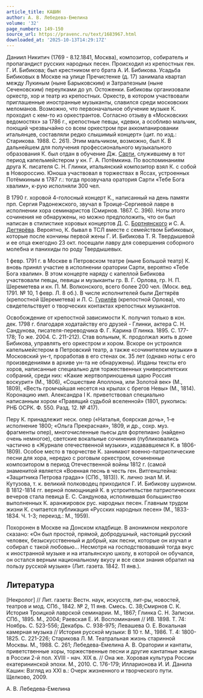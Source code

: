 ```yaml
---
article_title: КАШИН
author: А. В. Лебедева-Емелина
volume: '32'
page_numbers: 149-150
source_url: https://pravenc.ru/text/1683967.html
downloaded_at: '2025-10-13T14:29:17Z'
---
```


Даниил Никитич (1769 - 8.12.1841, Москва), композитор, собиратель и пропагандист русских народных песен. Происходил из крепостных ген. Г. И. Бибикова; был крестником его брата А. И. Бибикова. Усадьба Бибиковых в Москве на улице Пречистенке (д. 17) занимала квартал между Лукиным (ныне Барыковским) и Затрапезным (ныне Сеченовским) переулками до ул. Остоженки. Бибиковы организовали оркестр, хор и театр из крепостных. Оркестр, в котором участвовали приглашенные иностранные музыканты, славился среди московских меломанов. Возможно, что первоначальное обучение музыке К. проходил с кем-то из оркестрантов. Согласно отзыву в «Московских ведомостях» за 1786 г., крепостные певцы, «девки, а особливо мальчик, поющий чрезвычайно со всем оркестром при аккомпанировании итальянцев, составляли редко слышимый концерт» (цит. по изд.: Старикова. 1988. С. 261). Этим мальчиком, возможно, был К. В дальнейшем для получения профессионального музыкального образования К. был отдан в обучение Дж. [Сарти](https://pravenc.ru/text/Сарти.html), служившему в тот период капельмейстером у кн. Г. А. Потёмкина. По воспоминаниям друга К. писателя С. Н. Глинки, итальянский композитор взял К. с собой в Новороссию. Юноша участвовал в торжествах в Яссах, устроенных Потёмкиным в 1787 г.: тогда прозвучала оратория Сарти «Тебе Бога хвалим», к-рую исполняли 300 чел.

В 1790 г. хоровой 4-голосный концерт К., написанный на день памяти прп. Сергия Радонежского, звучал в Троице-Сергиевой лавре в исполнении хора семинаристов (Смирнов. 1867. С. 396). Ноты этого сочинения не обнаружены, но можно предположить, что он был написан в стилистике хоровых концертов Д. С. [Бортнянского](https://pravenc.ru/text/Бортнянский.html) и С. А. [Дегтярёва](https://pravenc.ru/text/Дегтярёва.html). Вероятно, К. бывал в ТСЛ вместе с семейством Бибиковых, которые после кончины первой жены Г. И. Бибикова Т. Я. Твердышевой и ее отца ежегодно 23 окт. посещали лавру для совершения соборного молебна и панихиды по роду Твердышевых.

1 февр. 1791 г. в Москве в Петровском театре (ныне Большой театр) К. вновь принял участие в исполнении оратории Сарти, вероятно «Тебе Бога хвалим». В этом концерте наряду с капеллой Бибикова участвовали певцы, певицы и музыканты гр. В. Г. Орлова, гр. Н. П. Шереметева и кн. П. М. Волконского, всего более 200 чел. (Моск. вед. 1791. № 10, 1 февр. Л. 8 об.). В числе исполнителей были Дегтярёв (крепостной Шереметева) и Л. С. [Гурилёв](https://pravenc.ru/text/Гурилёв.html) (крепостной Орлова), что свидетельствует о творческих контактах крепостных музыкантов.

Освобождение от крепостной зависимости К. получил только в кон. дек. 1798 г. благодаря ходатайству его друзей - Глинки, актера С. Н. Сандунова, писателя-переводчика Ф. Г. Карина (Глинка. 1895. С. 177-178; То же. 2004. С. 211-212). Став вольным, К. продолжал жить в доме Бибикова, управлять его оркестром и хором. Вскоре он устроился капельмейстером в Петровский театр, а также «сочинителем музыки» в Московский ун-т, проработав в его стенах ок. 35 лет (однако ноты с его произведениями в архиве ун-та не обнаружены). Изданы тексты его хоров, написанные специально для торжественных университетских собраний, среди них: «Какие жертвоприношенья царю Россия воскурит» (М., 1806), «Сошествие Аполлона, или Золотой век» (М., 1809), «Весть громчайшая несется на крылах с брегов Невы» (М., 1814). Коронацию имп. Александра I К. приветствовал специально написанным хором «Правящий судьбой вселенной» (1801, рукопись: РНБ ОСРК. Ф. 550. Разд. 12. № 417).

Перу К. принадлежит неск. опер («Наталья, боярская дочь», 1-е исполнение 1800; «Ольга Прекрасная», 1809, и др., сохр. муз. фрагменты опер), многочисленные пьесы для фортепиано (найдено очень немногое), светские вокальные сочинения (публиковались частично в «Журнале отечественной музыки», издававшемся К. в 1806-1809). Особое место в творчестве К. занимают военно-патриотические песни для хора, нередко с роговым оркестром, сочиненные композитором в период Отечественной войны 1812 г. (самой знаменитой является «Военная песнь в честь ген. Витгенштейна: «Защитника Петрова града»» (СПб., 1813)). К. лично знал М. И. Кутузова, т. к. великий полководец приходился Г. И. Бибикову шурином. В 1812-1814 гг. верной помощницей К. в устроительстве патриотических вечеров стала певица Е. С. Сандунова, исполнившая большинство выполненных К. аранжировок рус. народных песен. Главным трудом жизни К. считается публикация «Русских народных песен» (М., 1833-1834. Ч. 1-3; переизд.: М., 1959).

Похоронен в Москве на Донском кладбище. В анонимном некрологе сказано: «Он был простой, прямой, добродушный, настоящий русский человек, безыскусственный и добрый, как песни, которые он изучал и собирал с такой любовью... Несмотря на господствовавший тогда вкус к иностранной музыке и на итальянскую школу, в которой он обучался, он остался верным национальному вкусу и все свои знания обратил на пользу русской музыке» (Лит. газета. 1842. 11 янв.).

## Литература

[Некролог] // Лит. газета: Вестн. наук, искусств, лит-ры, новостей, театров и мод. СПб., 1842. № 2, 11 янв. Смесь. С. 38;Смирнов С. К. История Троицкой лаврской семинарии. М., 1867; Глинка С. Н. Записки. СПб., 1895. М., 2004; Раевская Е. И. Воспоминания // ИВ. 1898. Т. 74: Ноябрь. С. 523-556; Декабрь. С. 938-975; Левашева О. Е. Вокальная камерная музыка // История русской музыки: В 10 т. М., 1986. Т. 4: 1800-1825. С. 221-226; Старикова Л. М. Театральная жизнь старинной Москвы. М., 1988. С. 261; Лебедева-Емелина А. В. Оратории и кантаты, приветственные хоры, торжественные песни и другие кантатные жанры в России 2-й пол. XVIII - нач. XIX в. // Она же. Хоровая культура России екатерининской эпохи. М., 2010. С. 176-179; Илларионова И. И. Данила Кашин: Взгляд из XXI в.: Очерк жизненного и творческого пути. Щелково, 2009.

А. В. Лебедева-Емелина

